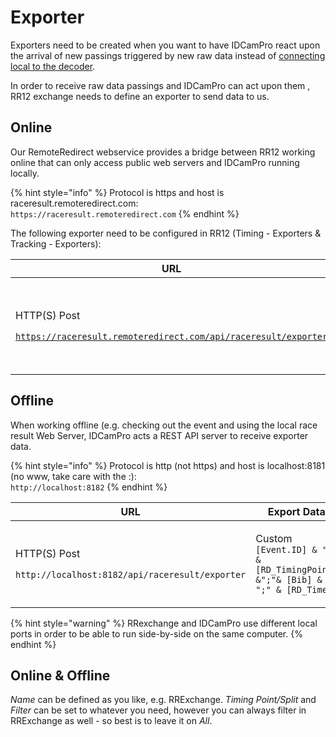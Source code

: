 # Exporter

Exporters need to be created when you want to have IDCamPro react upon the arrival of new passings triggered by new raw data instead of [connecting local to the decoder](../timing/).

In order to receive raw data passings and IDCamPro can act upon them , RR12 exchange needs to define an exporter to send data to us.&#x20;

## Online

Our RemoteRedirect webservice provides a bridge between RR12 working online that can only access public web servers and IDCamPro running locally.&#x20;

{% hint style="info" %}
Protocol is https and host is raceresult.remoteredirect.com:\
`https://raceresult.remoteredirect.com`
{% endhint %}

The following exporter need to be configured in RR12 (Timing - Exporters & Tracking - Exporters):

| URL                                                                                                  | Export Data                                                                                                                      |
| ---------------------------------------------------------------------------------------------------- | -------------------------------------------------------------------------------------------------------------------------------- |
| <p>HTTP(S) Post</p><p><code>https://raceresult.remoteredirect.com/api/raceresult/exporter</code></p> | <p>Custom</p><p><code>[Event.ID] &#x26; ";" &#x26; [RD_TimingPoint] &#x26; ";"&#x26;[Bib] &#x26; ";" &#x26; [RD_Time]</code></p> |

## Offline

When working offline (e.g. checking out the event and using the local race result Web Server, IDCamPro acts a REST API server to receive exporter data.

{% hint style="info" %}
Protocol is http (not https) and host is localhost:8181 (no www, take care with the :):\
`http://localhost:8182`
{% endhint %}

| URL                                                                                  | Export Data                                                                                                                   |
| ------------------------------------------------------------------------------------ | ----------------------------------------------------------------------------------------------------------------------------- |
| <p>HTTP(S) Post</p><p><code>http://localhost:8182/api/raceresult/exporter</code></p> | <p>Custom<br><code>[Event.ID] &#x26; ";" &#x26; [RD_TimingPoint] &#x26;";"&#x26; [Bib] &#x26; ";" &#x26; [RD_Time]</code></p> |

{% hint style="warning" %}
RRexchange and IDCamPro use different local ports in order to be able to run side-by-side on the same computer.
{% endhint %}

## Online & Offline

_Name_ can be defined as you like, e.g. RRExchange. _Timing Point/Split_ and _Filter_ can be set to whatever you need, however you can always filter in RRExchange as well - so best is to leave it on _All_.&#x20;
